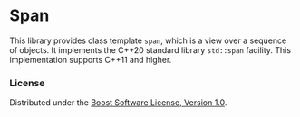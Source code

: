# Span

This library provides class template `span`, which is a view over a sequence
of objects. It implements the C++20 standard library `std::span` facility.
This implementation supports C++11 and higher.

### License

Distributed under the
[Boost Software License, Version 1.0](http://www.boost.org/LICENSE_1_0.txt).
